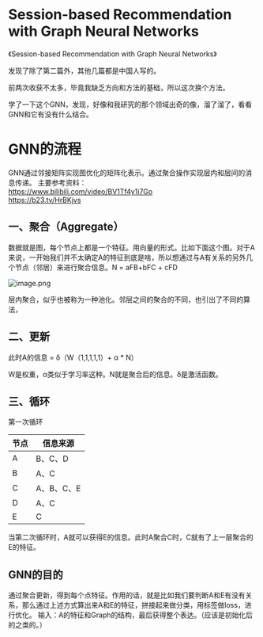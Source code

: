# Session-based Recommendation with Graph Neural Networks

《Session-based Recommendation with Graph Neural Networks》

发现了除了第二篇外，其他几篇都是中国人写的。

前两次收获不太多，毕竟我缺乏方向和方法的基础，所以这次换个方法。

学了一下这个GNN，发现，好像和我研究的那个领域出奇的像，溜了溜了，看看GNN和它有没有什么结合。

# GNN的流程

GNN通过邻接矩阵实现图优化的矩阵化表示。通过聚合操作实现层内和层间的消息传递。
主要参考资料：<br/>
https://www.bilibili.com/video/BV1Tf4y1i7Go<br/>
https://b23.tv/HrBKjvs<br/>



## 一、聚合（Aggregate）

数据就是图，每个节点上都是一个特征。用向量的形式。比如下面这个图。对于A来说，一开始我们并不太确定A的特征到底是啥，所以想通过与A有关系的另外几个节点（邻居）来进行聚合信息。N = aFB+bFC + cFD


![image.png](https://p9-juejin.byteimg.com/tos-cn-i-k3u1fbpfcp/318c1f09ca734d54a89ce817aa7f9a28~tplv-k3u1fbpfcp-watermark.image?)

层内聚合，似乎也被称为一种池化。邻层之间的聚合的不同，也引出了不同的算法，

## 二、更新

此时A的信息 = δ（W（1,1,1,1,1）+ α * N）

W是权重，α类似于学习率这种。N就是聚合后的信息。δ是激活函数。


## 三、循环

第一次循环


| 节点 | 信息来源 |
| --- | --- |
| A | B、C、D |
|B|A、C|
|C|A、B、C、E|
|D|A、C|
|E|C|

当第二次循环时，A就可以获得E的信息。此时A聚合C时，C就有了上一层聚合的E的特征。

## GNN的目的

通过聚合更新，得到每个点特征。作用的话，就是比如我们要判断A和E有没有关系，那么通过上述方式算出来A和E的特征，拼接起来做分类，用标签做loss，进行优化。
输入：A的特征和Graph的结构，最后获得整个表达。（应该是初始化后的之类的。）

